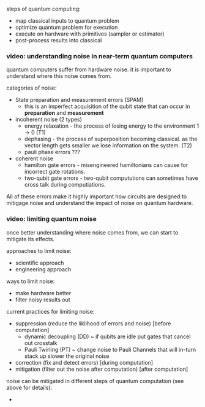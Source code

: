 steps of quantum computing:

- map classical inputs to quantum problem
- optimize quantum problem for execution
- execute on hardware with primitives (sampler or estimator)
- post-process results into classical

### video: understanding noise in near-term quantum computers

quantum computers suffer from hardware noise. it is important to understand where this noise comes from.

categories of noise:

- State preparation and measurement errors (SPAM)
  - this is an imperfect acquisition of the qubit state that can occur in **preparation** and **measurement**
- incoherent noise (2 types)
  - energy relaxation - the process of losing energy to the environment 1 -> 0 (T1)
  - dephasing - the process of superposition becoming classical. as the vector length gets smaller we lose information on the system. (T2)
  - pauli phase errors ???
- coherent noise
  - hamilton gate errors - misengineered hamiltonians can cause for incorrect gate rotations.
  - two-qubit gate errors - two-qubit compututions can sometimes have cross talk during computiations.

All of these errors make it highly important how circuits are designed to mitigage noise and understand the impact of noise on quantum hardware.

### video: limiting quantum noise

once better understanding where noise comes from, we can start to mitigate its effects.

approaches to limit noise:

- scientific approach
- engineering approach

ways to limit noise:

- make hardware better
- filter noisy results out


current practices for limiting noise:

- suppression (reduce the liklihood of errors and noise) [before computation]
  - dynamic decoupling (DD) ~ if qubits are idle put gates that cancel out crosstalk
  - Pauli Twirling (PT) ~ change noise to Pauli Channels that will in-turn stack up slower the original noise
- correction (fix and detect errors) [during computation]
- mitigation (filter out the noise after computation) [after computation]

noise can be mitigated in different steps of quantum computation (see above for details):

-
